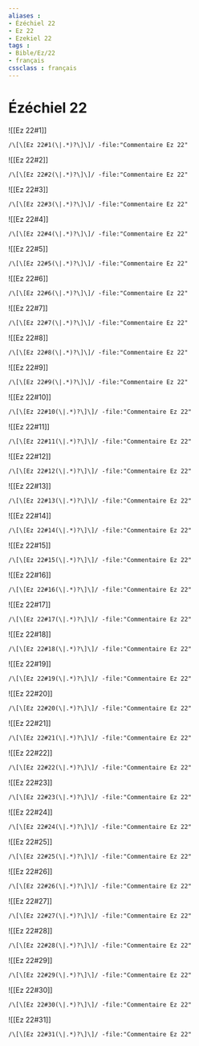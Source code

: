 ```yaml
---
aliases : 
- Ézéchiel 22
- Ez 22
- Ezekiel 22
tags : 
- Bible/Ez/22
- français
cssclass : français
---
```


# Ézéchiel 22

![[Ez 22#1]]

```query
/\[\[Ez 22#1(\|.*)?\]\]/ -file:"Commentaire Ez 22"
```

![[Ez 22#2]]

```query
/\[\[Ez 22#2(\|.*)?\]\]/ -file:"Commentaire Ez 22"
```

![[Ez 22#3]]

```query
/\[\[Ez 22#3(\|.*)?\]\]/ -file:"Commentaire Ez 22"
```

![[Ez 22#4]]

```query
/\[\[Ez 22#4(\|.*)?\]\]/ -file:"Commentaire Ez 22"
```

![[Ez 22#5]]

```query
/\[\[Ez 22#5(\|.*)?\]\]/ -file:"Commentaire Ez 22"
```

![[Ez 22#6]]

```query
/\[\[Ez 22#6(\|.*)?\]\]/ -file:"Commentaire Ez 22"
```

![[Ez 22#7]]

```query
/\[\[Ez 22#7(\|.*)?\]\]/ -file:"Commentaire Ez 22"
```

![[Ez 22#8]]

```query
/\[\[Ez 22#8(\|.*)?\]\]/ -file:"Commentaire Ez 22"
```

![[Ez 22#9]]

```query
/\[\[Ez 22#9(\|.*)?\]\]/ -file:"Commentaire Ez 22"
```

![[Ez 22#10]]

```query
/\[\[Ez 22#10(\|.*)?\]\]/ -file:"Commentaire Ez 22"
```

![[Ez 22#11]]

```query
/\[\[Ez 22#11(\|.*)?\]\]/ -file:"Commentaire Ez 22"
```

![[Ez 22#12]]

```query
/\[\[Ez 22#12(\|.*)?\]\]/ -file:"Commentaire Ez 22"
```

![[Ez 22#13]]

```query
/\[\[Ez 22#13(\|.*)?\]\]/ -file:"Commentaire Ez 22"
```

![[Ez 22#14]]

```query
/\[\[Ez 22#14(\|.*)?\]\]/ -file:"Commentaire Ez 22"
```

![[Ez 22#15]]

```query
/\[\[Ez 22#15(\|.*)?\]\]/ -file:"Commentaire Ez 22"
```

![[Ez 22#16]]

```query
/\[\[Ez 22#16(\|.*)?\]\]/ -file:"Commentaire Ez 22"
```

![[Ez 22#17]]

```query
/\[\[Ez 22#17(\|.*)?\]\]/ -file:"Commentaire Ez 22"
```

![[Ez 22#18]]

```query
/\[\[Ez 22#18(\|.*)?\]\]/ -file:"Commentaire Ez 22"
```

![[Ez 22#19]]

```query
/\[\[Ez 22#19(\|.*)?\]\]/ -file:"Commentaire Ez 22"
```

![[Ez 22#20]]

```query
/\[\[Ez 22#20(\|.*)?\]\]/ -file:"Commentaire Ez 22"
```

![[Ez 22#21]]

```query
/\[\[Ez 22#21(\|.*)?\]\]/ -file:"Commentaire Ez 22"
```

![[Ez 22#22]]

```query
/\[\[Ez 22#22(\|.*)?\]\]/ -file:"Commentaire Ez 22"
```

![[Ez 22#23]]

```query
/\[\[Ez 22#23(\|.*)?\]\]/ -file:"Commentaire Ez 22"
```

![[Ez 22#24]]

```query
/\[\[Ez 22#24(\|.*)?\]\]/ -file:"Commentaire Ez 22"
```

![[Ez 22#25]]

```query
/\[\[Ez 22#25(\|.*)?\]\]/ -file:"Commentaire Ez 22"
```

![[Ez 22#26]]

```query
/\[\[Ez 22#26(\|.*)?\]\]/ -file:"Commentaire Ez 22"
```

![[Ez 22#27]]

```query
/\[\[Ez 22#27(\|.*)?\]\]/ -file:"Commentaire Ez 22"
```

![[Ez 22#28]]

```query
/\[\[Ez 22#28(\|.*)?\]\]/ -file:"Commentaire Ez 22"
```

![[Ez 22#29]]

```query
/\[\[Ez 22#29(\|.*)?\]\]/ -file:"Commentaire Ez 22"
```

![[Ez 22#30]]

```query
/\[\[Ez 22#30(\|.*)?\]\]/ -file:"Commentaire Ez 22"
```

![[Ez 22#31]]

```query
/\[\[Ez 22#31(\|.*)?\]\]/ -file:"Commentaire Ez 22"
```

